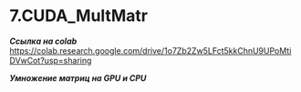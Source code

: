 # 7.CUDA_MultMatr

***Ссылка на colab***  
https://colab.research.google.com/drive/1o7Zb2Zw5LFct5kkChnU9UPoMtiDVwCot?usp=sharing


***Умножение матриц на GPU и CPU***  
![]()